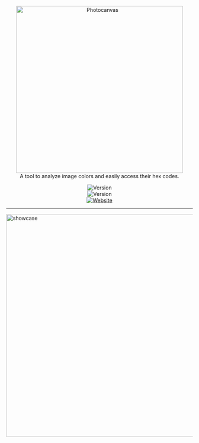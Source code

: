 <p align="center">
  <img src="https://i.imgur.com/2IXWU9L.png" width="450" alt="Photocanvas" /><br/>
    <span>A tool to analyze image colors and easily access their hex codes.</span>
</p>
<p align="center">
 <img src="https://api.codemagic.io/apps/6186d6dff780e4ed5f9c7596/default-workflow/status_badge.svg" alt="Version" /> <br><img src="https://img.shields.io/github/languages/code-size/esentis/photocanvas?color=1F1D36&style=for-the-badge&label=size" alt="Version" /></br>
 <a href='https://hotocanvas-13696.firebaseapp.com'><img src='https://img.shields.io/website?down_message=Offline&style=for-the-badge&up_message=Online&url=https%3A%2F%2Fphotocanvas-13696.firebaseapp.com' alt='Website' /></a>
</br>
</p>

---

<img src="./photocanvas.gif" alt="showcase" height="600" />
